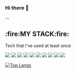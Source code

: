 ### Hi there 👋

<!--
**DevSua/Devsua** is a ✨ _special_ ✨ repository because its `README.md` (this file) appears on your GitHub profile.

Here are some ideas to get you started:

- 🌱 I’m currently learning JavaScript
- 🤔 I’m looking for help with ...
- 💬 Ask me about ...
- 📫 How to reach me: ...
- 😄 Pronouns: ...
- ⚡ Fun fact: ...
-->
--
<h2>:fire:MY STACK:fire:</h2>
Tech that I've used at least once

<img src="https://img.shields.io/badge/HTML5-E34F26?style=flat&logo=html5&logoColor=white"/> <img src="https://img.shields.io/badge/CSS3-1572B6?style=flat&logo=CSS&logoColor=white"/> <img src="https://img.shields.io/badge/JavaScript-F7DF1E?style=flat&logo=javascript&logoColor=white"/> <img src="https://img.shields.io/badge/MySQL-4479A1?style=flat&logo=MySQL5&logoColor=white"/> 
<img src="https://img.shields.io/badge/Notion-000000?style=flat&logo=Notion&logoColor=white"/> <img src="https://img.shields.io/badge/GitHub-181717?style=flat&logo=GitHub&logoColor=white"/> <img src="https://img.shields.io/badge/Figma-F24E1E?style=flat&logo=Figma&logoColor=white"/> <img src="https://img.shields.io/badge/C-A8B9CC?style=flat&logo=Linux&logoColor=white"/> <img src="https://img.shields.io/badge/Linux-FCC624?style=flat&logo=html5&logoColor=white"/> <img src="https://img.shields.io/badge/Amazon AWS-232F3E?style=flat&logo=html5&logoColor=white"/>

[![Top Langs](https://github-readme-stats.vercel.app/api/top-langs/?username=DevSua)](https://github.com/DevSua/github-readme-stats)
